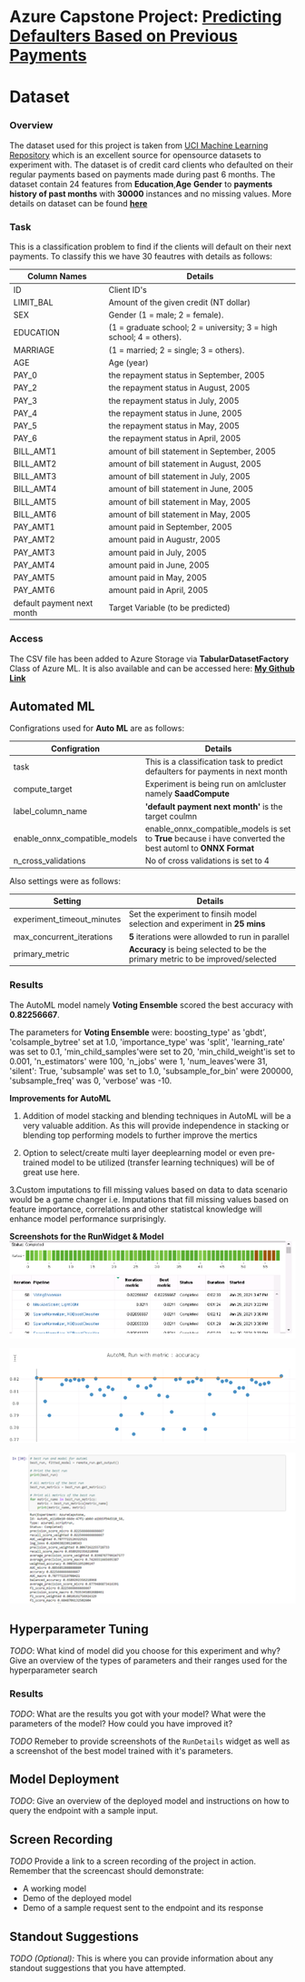 

# Azure Capstone Project: <ins> Predicting Defaulters Based on Previous Payments </ins>


# Dataset


### Overview
The dataset used for this project is taken from [UCI Machine Learning Repository](https://archive.ics.uci.edu/ml/index.php) which is an excellent source for opensource datasets to experiment with. The dataset is of credit card clients who defaulted on their regular payments based on payments made during past 6 months. The dataset contain 24 features from **Education**,**Age** **Gender** to **payments history of past months** with **30000** instances and no missing values. More details on dataset can be found [**here**](https://archive.ics.uci.edu/ml/datasets/default+of+credit+card+clients)

### Task

This is a classification problem to find if the clients will default on their next payments. To classify this we have 30 feautres with details as follows:

Column Names | Details
------------ | -------------
ID | Client ID's
LIMIT_BAL | Amount of the given credit (NT dollar)
SEX | Gender (1 = male; 2 = female).
EDUCATION | (1 = graduate school; 2 = university; 3 = high school; 4 = others).
MARRIAGE | (1 = married; 2 = single; 3 = others).
AGE | Age (year)
PAY_0 | the repayment status in September, 2005
PAY_2 | the repayment status in August, 2005
PAY_3 | the repayment status in July, 2005
PAY_4 | the repayment status in June, 2005
PAY_5 | the repayment status in May, 2005
PAY_6 | the repayment status in April, 2005
BILL_AMT1 | amount of bill statement in September, 2005
BILL_AMT2 | amount of bill statement in August, 2005
BILL_AMT3 | amount of bill statement in July, 2005
BILL_AMT4 | amount of bill statement in June, 2005
BILL_AMT5 | amount of bill statement in May, 2005
BILL_AMT6 | amount of bill statement in May, 2005
PAY_AMT1 | amount paid in September, 2005
PAY_AMT2 | amount paid in Augustr, 2005
PAY_AMT3 | amount paid in July, 2005
PAY_AMT4 | amount paid in June, 2005
PAY_AMT5 | amount paid in May, 2005
PAY_AMT6 | amount paid in April, 2005
default payment next month | Target Variable (to be predicted)

### Access

The CSV file has been added to Azure Storage via **TabularDatasetFactory** Class of Azure ML. It is also available and can be accessed here: [**My Github Link**](https://raw.githubusercontent.com/SaadMuhammad/Azure_Capstone/main/default_credit_clients1.csv)

## Automated ML


Configrations used for **Auto ML** are as follows:

Configration | Details
------------ | -------------
task | This is a classification task to predict defaulters for payments in next month
compute_target | Experiment is being run on amlcluster namely **SaadCompute**
label_column_name | **'default payment next month'** is the target coulmn
enable_onnx_compatible_models | enable_onnx_compatible_models is set to **True** because i have converted the best automl to **ONNX Format**
n_cross_validations | No of cross validations is set to 4


Also settings were as follows:

Setting | Details
------------ | -------------
experiment_timeout_minutes | Set the experiment to finsih model selection and experiment in **25 mins**
max_concurrent_iterations | **5** iterations were allowded to run in parallel
primary_metric | **Accuracy** is being selected to be the primary metric to be improved/selected 

### Results

The AutoML model namely **Voting Ensemble** scored the best accuracy with **0.82256667**. 

The parameters for **Voting Ensemble** were: 
boosting_type' as 'gbdt', 'colsample_bytree' set at 1.0, 'importance_type' was 'split', 'learning_rate' was set to 0.1,
'min_child_samples'were set to 20, 'min_child_weight'is set to 0.001, 'n_estimators' were 100, 'n_jobs' were 1, 'num_leaves'were 31,
'silent': True, 'subsample' was set to 1.0, 'subsample_for_bin' were 200000, 'subsample_freq' was 0, 'verbose' was -10.

**Improvements for AutoML**

1. Addition of model stacking and blending techniques in AutoML will be a very valuable addition. As this will provide independence in stacking or blending top performing models to further improve the mertics

2. Option to select/create multi layer deeplearning model or even pre-trained model to be utilized (transfer learning techniques) will be of great use here.

3.Custom imputations to fill missing values based on data to data scenario would be a game changer i.e. Imputations that fill missing values based on feature importance, correlations and other statistcal knowledge will enhance model performance surprisingly.

**Screenshots for the RunWidget & Model**
![Screenshot](https://github.com/SaadMuhammad/Azure_Capstone/blob/main/Screenshots/automl_runs.PNG)

![Screenshot](https://github.com/SaadMuhammad/Azure_Capstone/blob/main/Screenshots/auto_acc.PNG)

![Screenshot](https://github.com/SaadMuhammad/Azure_Capstone/blob/main/Screenshots/auto_best.PNG)


## Hyperparameter Tuning
*TODO*: What kind of model did you choose for this experiment and why? Give an overview of the types of parameters and their ranges used for the hyperparameter search


### Results
*TODO*: What are the results you got with your model? What were the parameters of the model? How could you have improved it?

*TODO* Remeber to provide screenshots of the `RunDetails` widget as well as a screenshot of the best model trained with it's parameters.

## Model Deployment
*TODO*: Give an overview of the deployed model and instructions on how to query the endpoint with a sample input.

## Screen Recording
*TODO* Provide a link to a screen recording of the project in action. Remember that the screencast should demonstrate:
- A working model
- Demo of the deployed  model
- Demo of a sample request sent to the endpoint and its response

## Standout Suggestions
*TODO (Optional):* This is where you can provide information about any standout suggestions that you have attempted.
